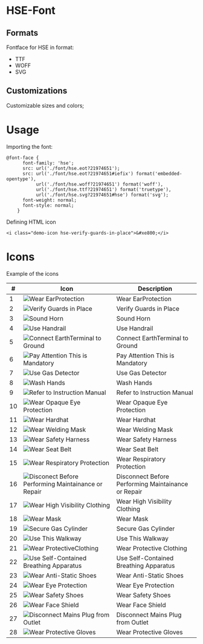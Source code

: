 # HSE-Font

## Formats 
Fontface for HSE in format:
- TTF
- WOFF
- SVG

## Customizations 
Customizable sizes and colors;


# Usage

Importing the font:

	@font-face {
		  font-family: 'hse';
		  src: url('./font/hse.eot?21974651');
		  src: url('./font/hse.eot?21974651#iefix') format('embedded-opentype'),
			   url('./font/hse.woff?21974651') format('woff'),
			   url('./font/hse.ttf?21974651') format('truetype'),
			   url('./font/hse.svg?21974651#hse') format('svg');
		  font-weight: normal;
		  font-style: normal;
		}

Defining HTML icon

	<i class="demo-icon hse-verify-guards-in-place">&#xe800;</i>	


# Icons

Example of the icons

| # | Icon | Description |
|--------|--------|--------|
|1| ![Wear EarProtection](hse_svg/file28.svg) | Wear EarProtection 
|2| ![Verify Guards in Place](hse_svg/file01.svg) | Verify Guards in Place 
|3| ![Sound Horn](hse_svg/file02.svg) | Sound Horn 
|4| ![Use Handrail](hse_svg/file03.svg) | Use Handrail 
|5| ![Connect EarthTerminal to Ground](hse_svg/file04.svg) | Connect EarthTerminal to Ground 
|6| ![Pay Attention This is Mandatory](hse_svg/file06.svg) | Pay Attention This is Mandatory 
|7| ![Use Gas Detector](hse_svg/file07.svg) | Use Gas Detector 
|8| ![Wash Hands](hse_svg/file08.svg) | Wash Hands 
|9| ![Refer to Instruction Manual](hse_svg/file09.svg) | Refer to Instruction Manual 
|10| ![Wear Opaque Eye Protection](hse_svg/file10.svg) | Wear Opaque Eye Protection 
|11| ![Wear Hardhat](hse_svg/file11.svg) | Wear Hardhat 
|12| ![Wear Welding Mask](hse_svg/file13.svg) | Wear Welding Mask 
|13| ![Wear Safety Harness](hse_svg/file14.svg) | Wear Safety Harness 
|14| ![Wear Seat Belt](hse_svg/file15.svg) | Wear Seat Belt 
|15| ![Wear Respiratory Protection](hse_svg/file16.svg) | Wear Respiratory Protection  |  X
|16| ![Disconect Before Performing Maintainance or Repair](hse_svg/file17.svg) | Disconnect Before Performing Maintainance or Repair 
|17| ![Wear High Visibility Clothing](hse_svg/file18.svg) | Wear High Visibility Clothing  
|18| ![Wear Mask](hse_svg/file19.svg) | Wear Mask  
|19| ![Secure Gas Cylinder](hse_svg/file20.svg) | Secure Gas Cylinder  |  X
|20| ![Use This Walkway ](hse_svg/file21.svg) | Use This Walkway  
|21| ![Wear ProtectiveClothing](hse_svg/file22.svg) | Wear Protective Clothing  
|22| ![Use Self-Contained Breathing Apparatus](hse_svg/file23.svg) | Use Self-Contained Breathing Apparatus  
|23| ![Wear Anti-Static Shoes](hse_svg/file24.svg) | Wear Anti-Static Shoes |  X
|24| ![Wear Eye Protection](hse_svg/file25.svg) | Wear Eye Protection  
|25| ![Wear Safety Shoes](hse_svg/file26.svg) | Wear Safety Shoes  
|26| ![Wear Face Shield](hse_svg/file27.svg) | Wear Face Shield  
|27| ![Disconnect Mains Plug from Outlet](hse_svg/file12.svg) | Disconnect Mains Plug from Outlet 
|28| ![Wear Protective Gloves](hse_svg/file30.svg) | Wear Protective Gloves 








